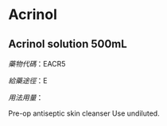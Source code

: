 # Acrinol

## Acrinol solution 500mL

*藥物代碼*：EACR5

*給藥途徑*：E

*用法用量*：

Pre-op antiseptic skin cleanser Use undiluted.


